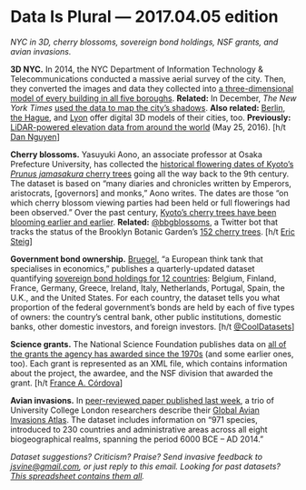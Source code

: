 Data Is Plural — 2017.04.05 edition
===================================

*NYC in 3D, cherry blossoms, sovereign bond holdings, NSF grants, and avian invasions.*


__3D NYC.__ In 2014, the NYC Department of Information Technology & Telecommunications conducted a massive aerial survey of the city. Then, they converted the images and data they collected into [a three-dimensional model of every building in all five boroughs](http://www1.nyc.gov/site/doitt/initiatives/3d-building.page). __Related:__ In December, *The New York Times* [used the data to map the city’s shadows](https://www.nytimes.com/interactive/2016/12/21/upshot/Mapping-the-Shadows-of-New-York-City.html). __Also related:__ [Berlin](http://www.businesslocationcenter.de/en/downloadportal), [the Hague](https://data.overheid.nl/data/dataset/3d-model-den-haag/resource/2191118b-5ccc-436b-a5f8-eca12f8f8281), and [Lyon](https://data.grandlyon.com/search/?Q=maquettes+textur%25C3%25A9es) offer digital 3D models of their cities, too. __Previously:__ [LiDAR-powered elevation data from around the world](https://tinyletter.com/data-is-plural/letters/data-is-plural-2016-05-25-edition) (May 25, 2016). [h/t [Dan Nguyen](https://www.reddit.com/r/datasets/comments/62mcpy/3d_geospatial_data_for_new_york_city_buildings/)]


__Cherry blossoms.__ Yasuyuki Aono, an associate professor at Osaka Prefecture University, has collected the [historical flowering dates of Kyoto’s *Prunus jamasakura* cherry trees](http://atmenv.envi.osakafu-u.ac.jp/aono/kyophenotemp4/) going all the way back to the 9th century. The dataset is based on “many diaries and chronicles written by Emperors, aristocrats, [governors] and monks,” Aono writes. The dates are those “on which cherry blossom viewing parties had been held or full flowerings had been observed.” Over the past century, [Kyoto’s cherry trees have been blooming earlier and earlier](https://twitter.com/hausfath/status/848939887839526912). __Related:__ [@bbgblossoms](https://twitter.com/bbgblossoms), a Twitter bot that tracks the status of the Brooklyn Botanic Garden’s [152 cherry trees](https://www.bbg.org/collections/cherries). [h/t [Eric Steig](https://twitter.com/ericsteig/status/848656113201315840)]


__Government bond ownership.__ [Bruegel](http://bruegel.org/), “a European think tank that specialises in economics,” publishes a quarterly-updated dataset quantifying [sovereign bond holdings for 12 countries](http://bruegel.org/publications/datasets/sovereign-bond-holdings/): Belgium, Finland, France, Germany, Greece, Ireland, Italy, Netherlands, Portugal, Spain, the U.K., and the United States. For each country, the dataset tells you what proportion of the federal government’s bonds are held by each of five types of owners: the country’s central bank, other public institutions, domestic banks, other domestic investors, and foreign investors. [h/t [@CoolDatasets](https://twitter.com/CoolDatasets/status/839851026949812224)]


__Science grants.__ The National Science Foundation publishes data on [all of the grants the agency has awarded since the 1970s](https://www.nsf.gov/awardsearch/download.jsp) (and some earlier ones, too). Each grant is represented as an XML file, which contains information about the project, the awardee, and the NSF division that awarded the grant. [h/t [France A. Córdova](http://opendata.stackexchange.com/a/10945)]


__Avian invasions.__ In [peer-reviewed paper published last week](http://www.nature.com/articles/sdata201741), a trio of University College London researchers describe their [Global Avian Invasions Atlas](https://figshare.com/articles/Data_from_The_Global_Avian_Invasions_Atlas_-_A_database_of_alien_bird_distributions_worldwide/4234850). The dataset includes information on “971 species, introduced to 230 countries and administrative areas across all eight biogeographical realms, spanning the period 6000 BCE – AD 2014.”


*Dataset suggestions? Criticism? Praise? Send invasive feedback to <jsvine@gmail.com>, or just reply to this email. Looking for past datasets? [This spreadsheet contains them all](https://docs.google.com/spreadsheets/d/1wZhPLMCHKJvwOkP4juclhjFgqIY8fQFMemwKL2c64vk).*